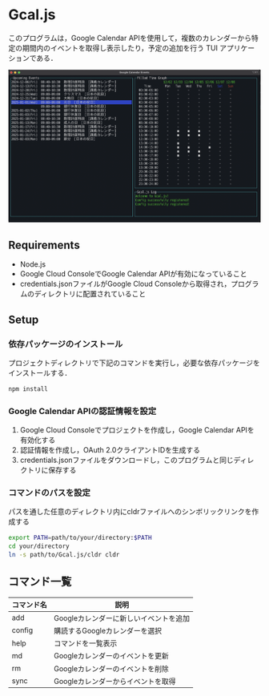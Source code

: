 # Gcal.js
このプログラムは，Google Calendar APIを使用して，複数のカレンダーから特定の期間内のイベントを取得し表示したり，予定の追加を行う TUI アプリケーションである．

<img src="./img/TUI.png" alt="TUI" width="600">

## Requirements
- Node.js
- Google Cloud ConsoleでGoogle Calendar APIが有効になっていること
- credentials.jsonファイルがGoogle Cloud Consoleから取得され，プログラムのディレクトリに配置されていること

## Setup
### 依存パッケージのインストール

プロジェクトディレクトリで下記のコマンドを実行し，必要な依存パッケージをインストールする．
``` bash
npm install
```

### Google Calendar APIの認証情報を設定

1. Google Cloud Consoleでプロジェクトを作成し，Google Calendar APIを有効化する
2. 認証情報を作成し，OAuth 2.0クライアントIDを生成する
3. credentials.jsonファイルをダウンロードし，このプログラムと同じディレクトリに保存する

### コマンドのパスを設定

パスを通した任意のディレクトリ内にcldrファイルへのシンボリックリンクを作成する

``` bash
export PATH=path/to/your/directory:$PATH
cd your/directory
ln -s path/to/Gcal.js/cldr cldr
```

## コマンド一覧
| コマンド名 | 説明 |
|--------|----------------------------------|
| add    | Googleカレンダーに新しいイベントを追加 |
| config | 購読するGoogleカレンダーを選択       |
| help   | コマンドを一覧表示                  |
| md     | Googleカレンダーのイベントを更新      |
| rm     | Googleカレンダーのイベントを削除      |
| sync   | Googleカレンダーからイベントを取得    |
